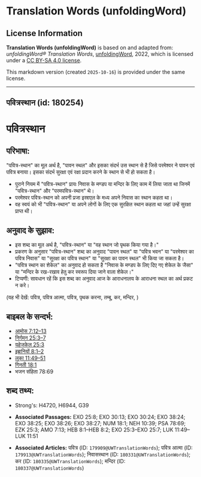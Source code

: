 # Translation Words (unfoldingWord)

## License Information

**Translation Words (unfoldingWord)** is based on and adapted from: _unfoldingWord® Translation Words_, [unfoldingWord](https://unfoldingword.org/utw), 2022, which is licensed under a [CC BY-SA 4.0 license](https://creativecommons.org/licenses/by-sa/4.0/legalcode.en).

This markdown version (created `2025-10-16`) is provided under the same license.



--------------------------------

## पवित्रस्थान (id: 180254)

पवित्रस्थान
===========

परिभाषा:
--------

"पवित्र\-स्थान" का मूल अर्थ है, "पावन स्थल" और इसका संदर्भ उस स्थान से है जिसे परमेश्वर ने पावन एवं पवित्र बनाया। इसका संदर्भ सुरक्षा एवं रक्षा प्रदान करने के स्थान से भी हो सकता है।

* पुराने नियम में "पवित्र\-स्थान" प्रायः निवास के मण्डप या मन्दिर के लिए काम में लिया जाता था जिनमें "पवित्र\-स्थान" और "परमपवित्र\-स्थान" थे।
* परमेश्वर पवित्र\-स्थान को अपनी प्रजा इस्राएल के मध्य अपने निवास का स्थान कहता था।
* वह स्वयं को भी "पवित्र\-स्थान" या अपने लोगों के लिए एक सुरक्षित स्थान कहता था जहां उन्हें सुरक्षा प्राप्त थी।

अनुवाद के सुझाव:
----------------

* इस शब्द का मूल अर्थ है, "पवित्र\-स्थान" या "वह स्थान जो पृथक किया गया है।"
* प्रकरण के अनुसार "पवित्र\-स्थान" शब्द का अनुवाद "पावन स्थल" या "पवित्र भवन" या "परमेश्वर का पवित्र निवास" या "सुरक्षा का पवित्र स्थान" या "सुरक्षा का पावन स्थल" भी किया जा सकता है।
* "पवित्र स्थान का शेकेल" का अनुवाद हो सकता है "निवास के मण्डप के लिए दिए गए शेकेल के जैसा" या "मन्दिर के रख\-रखाव हेतु कर स्वरूप दिया जाने वाला शेकेल।"
* टिप्पणी: सावधान रहें कि इस शब्द का अनुवाद आज के आराधनालय के आराधना स्थल का अर्थ प्रकट न करे।

(यह भी देखें: पवित्र, पवित्र आत्मा, पवित्र, पृथक करना, तम्बू, कर, मन्दिर, )

बाइबल के सन्दर्भ:
-----------------

* [आमोस 7:12–13](https://ref.ly/Amos7:12-Amos7:13)
* [निर्गमन 25:3–7](https://ref.ly/Exod25:3-Exod25:7)
* [यहेजकेल 25:3](https://ref.ly/Ezek25:3)
* [इब्रानियों 8:1–2](https://ref.ly/Heb8:1-Heb8:2)
* [लूका 11:49–51](https://ref.ly/Luke11:49-Luke11:51)
* [गिनती 18:1](https://ref.ly/Num18:1)
* भजन संहिता 78:69

शब्द तथ्य:
----------

* Strong's: H4720, H6944, G39

* **Associated Passages:** EXO 25:8; EXO 30:13; EXO 30:24; EXO 38:24; EXO 38:25; EXO 38:26; EXO 38:27; NUM 18:1; NEH 10:39; PSA 78:69; EZK 25:3; AMO 7:13; HEB 8:1–HEB 8:2; EXO 25:3–EXO 25:7; LUK 11:49–LUK 11:51
* **Associated Articles:** पवित्र (ID: `179909@UWTranslationWords`); पवित्र आत्मा (ID: `179913@UWTranslationWords`); निवासस्थान (ID: `180331@UWTranslationWords`); कर (ID: `180335@UWTranslationWords`); मन्दिर (ID: `180337@UWTranslationWords`)

